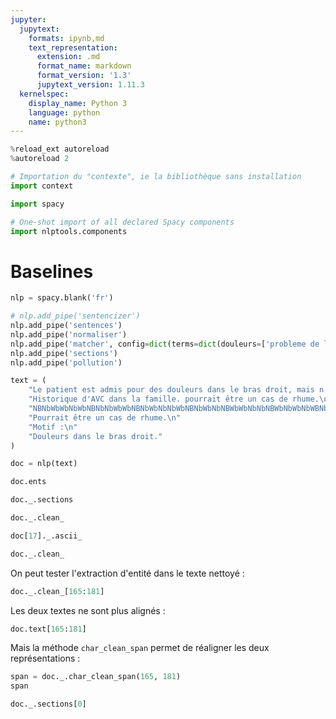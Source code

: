 ```yaml
---
jupyter:
  jupytext:
    formats: ipynb,md
    text_representation:
      extension: .md
      format_name: markdown
      format_version: '1.3'
      jupytext_version: 1.11.3
  kernelspec:
    display_name: Python 3
    language: python
    name: python3
---
```


```python
%reload_ext autoreload
%autoreload 2
```

```python
# Importation du "contexte", ie la bibliothèque sans installation
import context
```

```python
import spacy
```

```python
# One-shot import of all declared Spacy components
import nlptools.components
```

# Baselines

```python
nlp = spacy.blank('fr')
```

```python
# nlp.add_pipe('sentencizer')
nlp.add_pipe('sentences')
nlp.add_pipe('normaliser')
nlp.add_pipe('matcher', config=dict(terms=dict(douleurs=['probleme de locomotion', 'douleurs']), attr='NORM'))
nlp.add_pipe('sections')
nlp.add_pipe('pollution')
```

```python
text = (
    "Le patient est admis pour des douleurs dans le bras droit, mais n'a pas de problème de locomotion. "
    "Historique d'AVC dans la famille. pourrait être un cas de rhume.\n"
    "NBNbWbWbNbWbNBNbNbWbWbNBNbWbNbNbWbNBNbWbNbNBWbWbNbNbNBWbNbWbNbWBNbNbWbNbNBNbWbWbNbWBNbNbWbNBNbWbWbNb\n"
    "Pourrait être un cas de rhume.\n"
    "Motif :\n"
    "Douleurs dans le bras droit."
)
```

```python
doc = nlp(text)
```

```python
doc.ents
```

```python
doc._.sections
```

```python
doc._.clean_
```

```python
doc[17]._.ascii_
```

```python
doc._.clean_
```

On peut tester l'extraction d'entité dans le texte nettoyé :

```python
doc._.clean_[165:181]
```

Les deux textes ne sont plus alignés :

```python
doc.text[165:181]
```

Mais la méthode `char_clean_span` permet de réaligner les deux représentations :

```python
span = doc._.char_clean_span(165, 181)
span
```

```python
doc._.sections[0]
```

```python

```
